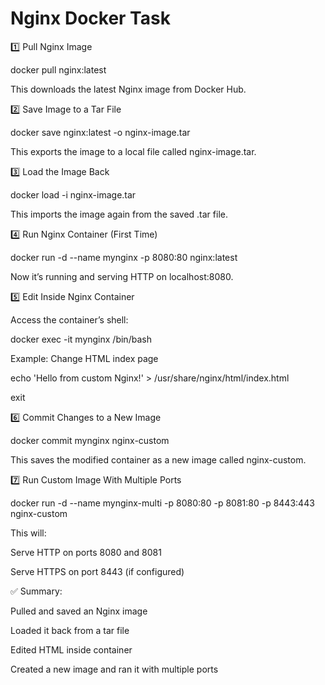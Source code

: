 # Nginx Docker Task

1️⃣ Pull Nginx Image

docker pull nginx:latest

This downloads the latest Nginx image from Docker Hub.

2️⃣ Save Image to a Tar File

docker save nginx:latest -o nginx-image.tar

This exports the image to a local file called nginx-image.tar.

3️⃣ Load the Image Back

docker load -i nginx-image.tar

This imports the image again from the saved .tar file.

4️⃣ Run Nginx Container (First Time)

docker run -d --name mynginx -p 8080:80 nginx:latest

Now it’s running and serving HTTP on localhost:8080.

5️⃣ Edit Inside Nginx Container

Access the container’s shell:

docker exec -it mynginx /bin/bash

Example: Change HTML index page

echo 'Hello from custom Nginx!' > /usr/share/nginx/html/index.html

exit

6️⃣ Commit Changes to a New Image

docker commit mynginx nginx-custom

This saves the modified container as a new image called nginx-custom.

7️⃣ Run Custom Image With Multiple Ports

docker run -d --name mynginx-multi -p 8080:80 -p 8081:80 -p 8443:443 nginx-custom

This will:

Serve HTTP on ports 8080 and 8081

Serve HTTPS on port 8443 (if configured)

✅ Summary:

Pulled and saved an Nginx image

Loaded it back from a tar file

Edited HTML inside container

Created a new image and ran it with multiple ports


